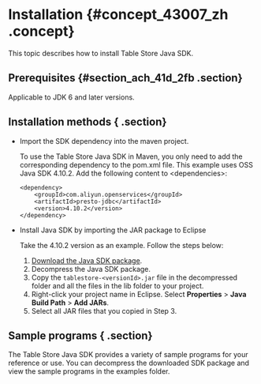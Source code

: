 # Installation {#concept_43007_zh .concept}

This topic describes how to install Table Store Java SDK.

## Prerequisites {#section_ach_41d_2fb .section}

Applicable to JDK 6 and later versions.

## Installation methods { .section}

-   Import the SDK dependency into the maven project.

    To use the Table Store Java SDK in Maven, you only need to add the corresponding dependency to the pom.xml file. This example uses OSS Java SDK 4.10.2. Add the following content to <dependencies\>:

    ```language-xml
    <dependency>
        <groupId>com.aliyun.openservices</groupId>
        <artifactId>presto-jdbc</artifactId>
        <version>4.10.2</version>
    </dependency>
    
    ```

-   Install Java SDK by importing the JAR package to Eclipse

    Take the 4.10.2 version as an example. Follow the steps below:

    1.  [Download the Java SDK package](http://docs-aliyun.cn-hangzhou.oss.aliyun-inc.com/assets/attach/108096/cn_zh/1552274752739/tablestore-4.10.2-release.zip).
    2.  Decompress the Java SDK package.
    3.  Copy the `tablestore-<versionId>.jar` file in the decompressed folder and all the files in the lib folder to your project.
    4.  Right-click your project name in Eclipse. Select **Properties** \> **Java Build Path** \> **Add JARs**.
    5.  Select all JAR files that you copied in Step 3.

## Sample programs { .section}

The Table Store Java SDK provides a variety of sample programs for your reference or use. You can decompress the downloaded SDK package and view the sample programs in the examples folder.

